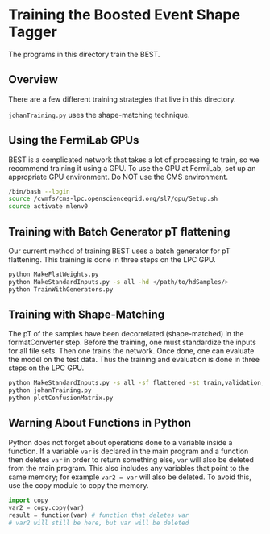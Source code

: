 # Training the Boosted Event Shape Tagger

The programs in this directory train the BEST.

## Overview
There are a few different training strategies that live in this directory.

``johanTraining.py`` uses the shape-matching technique.

## Using the FermiLab GPUs

BEST is a complicated network that takes a lot of processing to train, so we recommend training it using a GPU. 
To use the GPU at FermiLab, set up an appropriate GPU environment. 
Do NOT use the CMS environment.

```bash
/bin/bash --login
source /cvmfs/cms-lpc.opensciencegrid.org/sl7/gpu/Setup.sh
source activate mlenv0
```

## Training with Batch Generator pT flattening

Our current method of training BEST uses a batch generator for pT flattening. This training is done in three steps on the LPC GPU.

```bash
python MakeFlatWeights.py
python MakeStandardInputs.py -s all -hd </path/to/hdSamples/>
python TrainWithGenerators.py
```

## Training with Shape-Matching

The pT of the samples have been decorrelated (shape-matched) in the formatConverter step. Before the training, one must standardize the inputs for all file sets. Then one trains the network. Once done, one can evaluate the model on the test data. Thus the training and evaluation is done in three steps on the LPC GPU.

```bash
python MakeStandardInputs.py -s all -sf flattened -st train,validation,test
python johanTraining.py
python plotConfusionMatrix.py
```

## Warning About Functions in Python

Python does not forget about operations done to a variable inside a function. If a variable ``var`` is declared
in the main program and a function then deletes ``var`` in order to return something else, ``var`` will also be
deleted from the main program. This also includes any variables that point to the same memory; for example 
``var2 = var`` will also be deleted. To avoid this, use the copy module to copy the memory.

```python
import copy
var2 = copy.copy(var)
result = function(var) # function that deletes var
# var2 will still be here, but var will be deleted
```

